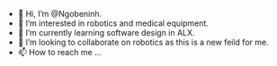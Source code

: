 - 👋 Hi, I’m @Ngobeninh.
- 👀 I’m interested in robotics and medical equipment.
- 🌱 I’m currently learning software design in ALX.
- 💞️ I’m looking to collaborate on robotics as this is a new feild for me.
- 📫 How to reach me ...

<!---
Ngobeninh/Ngobeninh is a ✨ special ✨ repository because its `README.md` (this file) appears on your GitHub profile.
You can click the Preview link to take a look at your changes.
--->
